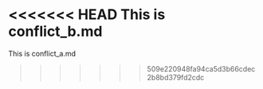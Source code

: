 <<<<<<< HEAD
This is conflict_b.md
=======
This is conflict_a.md
>>>>>>> 509e220948fa94ca5d3b66cdec2b8bd379fd2cdc
